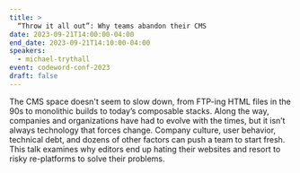 ```yaml
---
title: >
  “Throw it all out”: Why teams abandon their CMS
date: 2023-09-21T14:00:00-04:00
end_date: 2023-09-21T14:10:00-04:00
speakers:
  - michael-trythall
event: codeword-conf-2023
draft: false
---
```


The CMS space doesn't seem to slow down, from FTP-ing HTML files in the 90s to monolithic builds to today’s composable stacks. Along the way, companies and organizations have had to evolve with the times, but it isn’t always technology that forces change. Company culture, user behavior, technical debt, and dozens of other factors can push a team to start fresh. This talk examines why editors end up hating their websites and resort to risky re-platforms to solve their problems.

